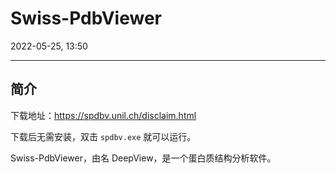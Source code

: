 # Swiss-PdbViewer

2022-05-25, 13:50
***

## 简介

下载地址：https://spdbv.unil.ch/disclaim.html

下载后无需安装，双击 `spdbv.exe` 就可以运行。

Swiss-PdbViewer，由名 DeepView，是一个蛋白质结构分析软件。
